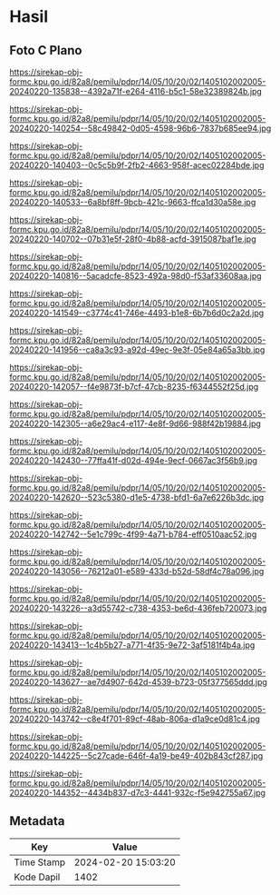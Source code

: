 # Hasil

## Foto C Plano

https://sirekap-obj-formc.kpu.go.id/82a8/pemilu/pdpr/14/05/10/20/02/1405102002005-20240220-135838--4392a71f-e264-4116-b5c1-58e32389824b.jpg

https://sirekap-obj-formc.kpu.go.id/82a8/pemilu/pdpr/14/05/10/20/02/1405102002005-20240220-140254--58c49842-0d05-4598-96b6-7837b685ee94.jpg

https://sirekap-obj-formc.kpu.go.id/82a8/pemilu/pdpr/14/05/10/20/02/1405102002005-20240220-140403--0c5c5b9f-2fb2-4663-958f-acec02284bde.jpg

https://sirekap-obj-formc.kpu.go.id/82a8/pemilu/pdpr/14/05/10/20/02/1405102002005-20240220-140533--6a8bf8ff-9bcb-421c-9663-ffca1d30a58e.jpg

https://sirekap-obj-formc.kpu.go.id/82a8/pemilu/pdpr/14/05/10/20/02/1405102002005-20240220-140702--07b31e5f-28f0-4b88-acfd-3915087baf1e.jpg

https://sirekap-obj-formc.kpu.go.id/82a8/pemilu/pdpr/14/05/10/20/02/1405102002005-20240220-140816--5acadcfe-8523-492a-98d0-f53af33608aa.jpg

https://sirekap-obj-formc.kpu.go.id/82a8/pemilu/pdpr/14/05/10/20/02/1405102002005-20240220-141549--c3774c41-746e-4493-b1e8-6b7b6d0c2a2d.jpg

https://sirekap-obj-formc.kpu.go.id/82a8/pemilu/pdpr/14/05/10/20/02/1405102002005-20240220-141956--ca8a3c93-a92d-49ec-9e3f-05e84a65a3bb.jpg

https://sirekap-obj-formc.kpu.go.id/82a8/pemilu/pdpr/14/05/10/20/02/1405102002005-20240220-142057--f4e9873f-b7cf-47cb-8235-f6344552f25d.jpg

https://sirekap-obj-formc.kpu.go.id/82a8/pemilu/pdpr/14/05/10/20/02/1405102002005-20240220-142305--a6e29ac4-e117-4e8f-9d66-988f42b19884.jpg

https://sirekap-obj-formc.kpu.go.id/82a8/pemilu/pdpr/14/05/10/20/02/1405102002005-20240220-142430--77ffa41f-d02d-494e-9ecf-0667ac3f56b9.jpg

https://sirekap-obj-formc.kpu.go.id/82a8/pemilu/pdpr/14/05/10/20/02/1405102002005-20240220-142620--523c5380-d1e5-4738-bfd1-6a7e6226b3dc.jpg

https://sirekap-obj-formc.kpu.go.id/82a8/pemilu/pdpr/14/05/10/20/02/1405102002005-20240220-142742--5e1c799c-4f99-4a71-b784-eff0510aac52.jpg

https://sirekap-obj-formc.kpu.go.id/82a8/pemilu/pdpr/14/05/10/20/02/1405102002005-20240220-143056--76212a01-e589-433d-b52d-58df4c78a096.jpg

https://sirekap-obj-formc.kpu.go.id/82a8/pemilu/pdpr/14/05/10/20/02/1405102002005-20240220-143226--a3d55742-c738-4353-be6d-436feb720073.jpg

https://sirekap-obj-formc.kpu.go.id/82a8/pemilu/pdpr/14/05/10/20/02/1405102002005-20240220-143413--1c4b5b27-a771-4f35-9e72-3af5181f4b4a.jpg

https://sirekap-obj-formc.kpu.go.id/82a8/pemilu/pdpr/14/05/10/20/02/1405102002005-20240220-143627--ae7d4907-642d-4539-b723-05f377565ddd.jpg

https://sirekap-obj-formc.kpu.go.id/82a8/pemilu/pdpr/14/05/10/20/02/1405102002005-20240220-143742--c8e4f701-89cf-48ab-806a-d1a9ce0d81c4.jpg

https://sirekap-obj-formc.kpu.go.id/82a8/pemilu/pdpr/14/05/10/20/02/1405102002005-20240220-144225--5c27cade-646f-4a19-be49-402b843cf287.jpg

https://sirekap-obj-formc.kpu.go.id/82a8/pemilu/pdpr/14/05/10/20/02/1405102002005-20240220-144352--4434b837-d7c3-4441-932c-f5e942755a67.jpg


## Metadata

| Key        | Value               |
| ---------- | ------------------- |
| Time Stamp | 2024-02-20 15:03:20 |
| Kode Dapil | 1402                |



